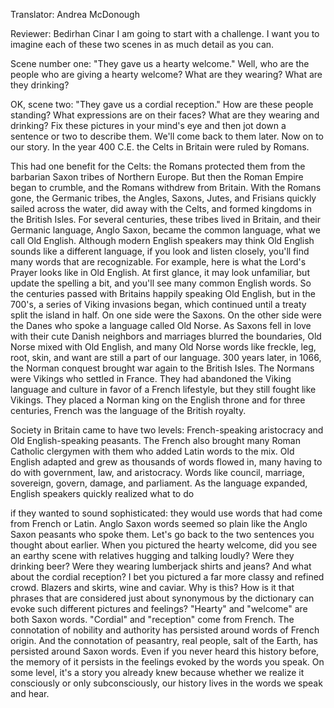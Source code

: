 

Translator: Andrea McDonough

Reviewer: Bedirhan Cinar
I am going to start with a challenge.
I want you to imagine each of these two scenes
in as much detail as you can.

Scene number one:
&quot;They gave us a hearty welcome.&quot;
Well, who are the people who are giving a hearty welcome?
What are they wearing?
What are they drinking?

OK, scene two:
&quot;They gave us a cordial reception.&quot;
How are these people standing?
What expressions are on their faces?
What are they wearing and drinking?
Fix these pictures in your mind&#39;s eye
and then jot down a sentence or two to describe them.
We&#39;ll come back to them later.
Now on to our story.
In the year 400 C.E.
the Celts in Britain were ruled by Romans.

This had one benefit for the Celts:
the Romans protected them from the barbarian Saxon tribes
of Northern Europe.
But then the Roman Empire began to crumble,
and the Romans withdrew from Britain.
With the Romans gone, the Germanic tribes,
the Angles, Saxons, Jutes, and Frisians
quickly sailed across the water,
did away with the Celts,
and formed kingdoms in the British Isles.
For several centuries, these tribes lived in Britain,
and their Germanic language, Anglo Saxon,
became the common language, what we call Old English.
Although modern English speakers may think Old English sounds like a different language,
if you look and listen closely, you&#39;ll find many words that are recognizable.
For example, here is what the Lord&#39;s Prayer looks like in Old English.
At first glance, it may look unfamiliar,
but update the spelling a bit,
and you&#39;ll see many common English words.
So the centuries passed with Britains happily speaking Old English,
but in the 700&#39;s, a series of Viking invasions began,
which continued until a treaty split the island in half.
On one side were the Saxons.
On the other side were the Danes
who spoke a language called Old Norse.
As Saxons fell in love with their cute Danish neighbors
and marriages blurred the boundaries,
Old Norse mixed with Old English,
and many Old Norse words like
freckle,
leg,
root,
skin,
and want
are still a part of our language.
300 years later, in 1066,
the Norman conquest brought war again to the British Isles.
The Normans were Vikings who settled in France.
They had abandoned the Viking language and culture
in favor of a French lifestyle,
but they still fought like Vikings.
They placed a Norman king on the English throne
and for three centuries, French was the language of the British royalty.

Society in Britain came to have two levels:
French-speaking aristocracy
and Old English-speaking peasants.
The French also brought many Roman Catholic clergymen with them
who added Latin words to the mix.
Old English adapted and grew
as thousands of words flowed in,
many having to do with government, law, and aristocracy.
Words like council,
marriage,
sovereign,
govern,
damage,
and parliament.
As the language expanded,
English speakers quickly realized what to do

if they wanted to sound sophisticated:
they would use words that had come from French or Latin.
Anglo Saxon words seemed so plain
like the Anglo Saxon peasants who spoke them.
Let&#39;s go back to the two sentences you thought about earlier.
When you pictured the hearty welcome,
did you see an earthy scene with relatives hugging and talking loudly?
Were they drinking beer?
Were they wearing lumberjack shirts and jeans?
And what about the cordial reception?
I bet you pictured a far more classy and refined crowd.
Blazers and skirts,
wine and caviar.
Why is this?
How is it that phrases that are considered just about synonymous by the dictionary
can evoke such different pictures and feelings?
&quot;Hearty&quot; and &quot;welcome&quot; are both Saxon words.
&quot;Cordial&quot; and &quot;reception&quot; come from French.
The connotation of nobility and authority has persisted
around words of French origin.
And the connotation of peasantry,
real people,
salt of the Earth,
has persisted around Saxon words.
Even if you never heard this history before,
the memory of it persists in the feelings evoked
by the words you speak.
On some level, it&#39;s a story you already knew
because whether we realize it consciously
or only subconsciously,
our history lives in the words we speak and hear.
